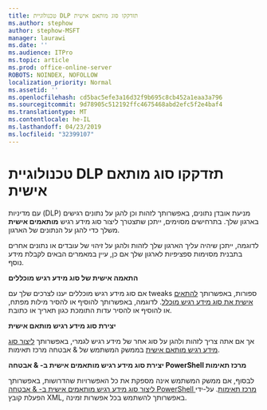 ```yaml
---
title: טכנולוגיית DLP תזדקקו סוג מותאם אישית
ms.author: stephow
author: stephow-MSFT
manager: laurawi
ms.date: ''
ms.audience: ITPro
ms.topic: article
ms.prod: office-online-server
ROBOTS: NOINDEX, NOFOLLOW
localization_priority: Normal
ms.assetid: ''
ms.openlocfilehash: cd5bac5efe3a16d32f9b695c8cb452a1eaa3a796
ms.sourcegitcommit: 9d78905c512192ffc4675468abd2efc5f2e4baf4
ms.translationtype: MT
ms.contentlocale: he-IL
ms.lasthandoff: 04/23/2019
ms.locfileid: "32399107"
---
```

# <a name="dlp-might-need-a-custom-type"></a>טכנולוגיית DLP תזדקקו סוג מותאם אישית

עם מדיניות (DLP) מניעת אובדן נתונים, באפשרותך לזהות וכן להגן על נתונים רגישים בארגון שלך. בתרחישים מסוימים, ייתכן שתצטרך ליצור סוג מידע רגיש **מותאמים אישית** משלך כדי להגן על הנתונים של הארגון.

לדוגמה, ייתכן שיהיה עליך הארגון שלך לזהות ולהגן על זיהוי של עובדים או נתונים אחרים בתבנית מסוימות ספציפיות לארגון שלך אם כן, עיין במאמרים הבאים לקבלת מידע נוסף. 
  
 **התאמה אישית של סוג מידע רגיש מוכללים**
  
אם סוג מידע רגיש מוכללים יענו לצרכים שלך עם tweaks ספורות, באפשרותך [להתאים אישית את סוג מידע רגיש מוכלל](https://docs.microsoft.com/en-us/office365/securitycompliance/customize-a-built-in-sensitive-information-type). לדוגמה, באפשרותך להוסיף או להסיר מילות מפתח, או להוסיף או להסיר עדות התומכת כגון תאריך או כתובת.
  
 **יצירת סוג מידע רגיש מותאם אישית**
  
אך אם אתה צריך לזהות ולהגן על סוג אחר של מידע רגיש לגמרי, באפשרותך [ליצור סוג מידע רגיש מותאם אישית](https://docs.microsoft.com/en-us/office365/securitycompliance/create-a-custom-sensitive-information-type) בממשק המשתמש של & אבטחה מרכז תאימות. 
  
**יצירת סוג מידע רגיש מותאמים אישית ב- & אבטחה PowerShell מרכז תאימות**

לבסוף, אם ממשק המשתמש אינה מספקת את כל האפשרויות שהדרושות, באפשרותך [ליצור סוג מידע רגיש מותאמים אישית ב- & אבטחה PowerShell מרכז תאימות](https://docs.microsoft.com/en-us/office365/securitycompliance/create-a-custom-sensitive-information-type-in-scc-powershell). על-ידי הפעלת קובץ XML, באפשרותך להשתמש בכל אפשרות זמינה.

    
